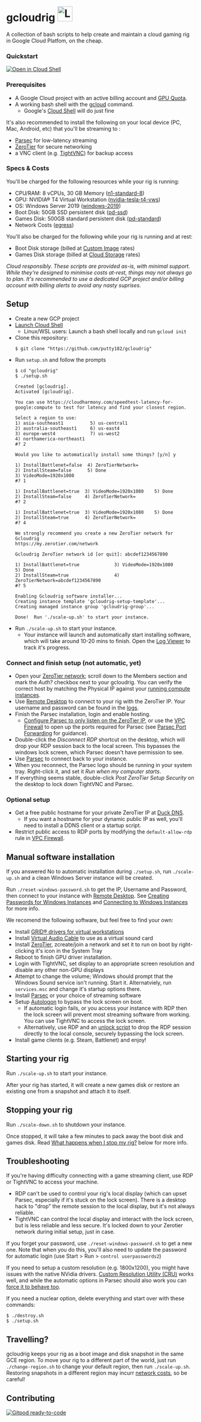 # gcloudrig <img alt="Logo" src="https://cdn.pixabay.com/photo/2016/10/30/23/05/controller-1784573_1280.png" width="40" height="40" />

A collection of bash scripts to help create and maintain a cloud gaming rig in Google Cloud Platfom, on the cheap.

### Quickstart
[![Open in Cloud Shell](https://gstatic.com/cloudssh/images/open-btn.svg)](https://console.cloud.google.com/compute/instances?cloudshell_git_repo=https://github.com/putty182/gcloudrig&cloudshell_print=QUICKSTART.md)

### Prerequisites
- A Google Cloud project with an active billing account and [GPU Quota](https://cloud.google.com/compute/quotas#requesting_additional_quota).
- A working bash shell with the [gcloud](https://cloud.google.com/sdk/install) command.  
   - Google's [Cloud Shell](https://cloud.google.com/shell) will do just fine
   
It's also recommended to install the following on your local device (PC, Mac, Android, etc) that you'll be streaming to :
-  [Parsec](https://parsecgaming.com/) for low-latency streaming
-  [ZeroTier](https://zerotier.com/) for secure networking
-  a VNC client (e.g. [TightVNC](https://www.tightvnc.com/)) for backup access

### Specs & Costs
You'll be charged for the following resources while your rig is running:
-  CPU/RAM: 8 vCPUs, 30 GB Memory ([n1-standard-8](https://cloud.google.com/compute/all-pricing#n1_standard_machine_types))
-  GPU: NVIDIA® T4 Virtual Workstation ([nvidia-tesla-t4-vws](https://cloud.google.com/compute/gpus-pricing#gpus))
-  OS: Windows Server 2019 ([windows-2019](https://cloud.google.com/compute/all-pricing#windows_server_pricing))
-  Boot Disk: 50GB SSD persistent disk ([pd-ssd](https://cloud.google.com/compute/all-pricing#persistentdisk))
-  Games Disk: 500GB standard persistent disk ([pd-standard](https://cloud.google.com/compute/all-pricing#persistentdisk))
-  Network Costs ([egress](https://cloud.google.com/vpc/network-pricing#internet_egress))

You'll also be charged for the following while your rig is running and at rest:
- Boot Disk storage (billed at [Custom Image](https://cloud.google.com/compute/all-pricing#imagestorage) rates)
- Games Disk storage (billed at [Cloud Storage](https://cloud.google.com/storage/pricing#storage-pricing) rates)

*Cloud responsibly. These scripts are provided as-is, with minimal support. While they're designed to minimise costs at-rest, things may not always go to plan.  It's recommended to use a dedicated GCP project and/or billing account with billing alerts to avoid any nasty suprises.*


## Setup
-  Create a new GCP project
-  [Launch Cloud Shell](https://cloud.google.com/shell/docs/starting-cloud-shell)
   - Linux/WSL users: Launch a bash shell locally and run `gcloud init`
-  Clone this repository:
   ````
   $ git clone "https://github.com/putty182/gcloudrig"
   ````
-  Run `setup.sh` and follow the prompts
   ````
   $ cd "gcloudrig"
   $ ./setup.sh
   
   Created [gcloudrig].
   Activated [gcloudrig].

   You can use https://cloudharmony.com/speedtest-latency-for-google:compute to test for latency and find your closest region.
   
   Select a region to use:
   1) asia-southeast1          5) us-central1
   2) australia-southeast1     6) us-east4
   3) europe-west4             7) us-west2
   4) northamerica-northeast1
   #? 2
   
   Would you like to automatically install some things? [y/n] y

   1) InstallBattlenet=false  4) ZeroTierNetwork=
   2) InstallSteam=false      5) Done
   3) VideoMode=1920x1080
   #? 1

   1) InstallBattlenet=true  3) VideoMode=1920x1080    5) Done
   2) InstallSteam=false     4) ZeroTierNetwork=
   #? 2

   1) InstallBattlenet=true  3) VideoMode=1920x1080    5) Done
   2) InstallSteam=true      4) ZeroTierNetwork=
   #? 4

   We strongly recommend you create a new ZeroTier network for Gcloudrig
   https://my.zerotier.com/network

   Gcloudrig ZeroTier network id [or quit]: abcdef1234567890

   1) InstallBattlenet=true             3) VideoMode=1920x1080               5) Done
   2) InstallSteam=true                 4) ZeroTierNetwork=abcdef1234567890
   #? 5
   
   Enabling Gcloudrig software installer...
   Creating instance template 'gcloudrig-setup-template'...
   Creating managed instance group 'gcloudrig-group'...
   
   Done!  Run './scale-up.sh' to start your instance.

   ````
- Run `./scale-up.sh` to start your instance.
   - Your instance will launch and automatically start installing software, which will take around 10-20 mins to finish.  Open the [Log Viewer](https://console.cloud.google.com/logs/viewer?resource=global&minLogLevel=200) to track it's progress.

### Connect and finish setup (not automatic, yet)
-  Open your [ZeroTier network](https://my.zerotier.com/network); scroll down to the Members section and mark the *Auth?* checkbox next to your gcloudrig.  You can verify the correct host by matching the Physical IP against your [running compute instances](https://console.cloud.google.com/compute/instances).
-  Use [Remote Desktop](https://www.microsoft.com/p/microsoft-remote-desktop/9wzdncrfj3ps) to connect to your rig with the ZeroTier IP.  Your username and password can be found in the [logs](https://console.cloud.google.com/logs/viewer?resource=global&minLogLevel=200).
-  Finish the Parsec installation, login and enable hosting.
   - [Configure Parsec to only listen on the ZeroTier IP](https://support.parsecgaming.com/hc/en-us/articles/115002766652-Setting-Up-A-VPN-To-Play-Games-On-A-Virtual-Local-Network), or use the [VPC Firewall](https://cloud.google.com/vpc/docs/using-firewalls) to open up the ports required for Parsec (see [Parsec Port Forwarding](https://support.parsecgaming.com/hc/en-us/articles/115002770371-Setting-Up-Port-Forwarding-On-Your-Router) for guidance).
-  Double-click the *Disconnect RDP* shortcut on the desktop, which will drop your RDP session back to the local screen.  This bypasses the windows lock screen, which Parsec doesn't have permission to see.
-  Use [Parsec](https://ui.parsecgaming.com/) to connect back to your instance.
-  When you reconnect, the Parsec logo should be running in your system tray.  Right-click it, and set it *Run when my computer starts*.
-  If everything seems stable, double-click *Post ZeroTier Setup Security* on the desktop to lock down TightVNC and Parsec.
   
### Optional setup
-  Get a free public hostname for your private ZeroTier IP at [Duck DNS](https://www.duckdns.org/).
   -  If you want a hostname for your dynamic public IP as well, you'll need to install a DDNS client or a startup script.
- Restrict public access to RDP ports by modifying the `default-allow-rdp` rule in [VPC Firewall](https://cloud.google.com/vpc/docs/using-firewalls).


## Manual software installation
If you answered No to automatic installation during `./setup.sh`, run `./scale-up.sh` and a clean Windows Server instance will be created.

Run `./reset-windows-password.sh` to get the IP, Username and Password, then connect to your instance with [Remote Desktop](https://www.microsoft.com/p/microsoft-remote-desktop/9wzdncrfj3ps).  See [Creating Passwords for Windows Instances](https://cloud.google.com/compute/docs/instances/windows/creating-passwords-for-windows-instances) and [Connecting to Windows Instances](https://cloud.google.com/compute/docs/instances/connecting-to-instance#windows) for more info.

We recomend the following software, but feel free to find your own:
- Install [GRID® drivers for virtual workstations](https://cloud.google.com/compute/docs/gpus/install-grid-drivers#grid-driver-windows)
- Install [Virtual Audio Cable](https://www.vb-audio.com/Cable/) to use as a virtual sound card
- Install [ZeroTier](https://zerotier.com/), zcreate/join a network and set it to run on boot by right-clicking it's icon in the System Tray
- Reboot to finish GPU driver installation.
- Login with TightVNC, set display to an appropriate screen resolution and disable any other non-GPU displays
- Attempt to change the volume; Windows should prompt that the Windows Sound service isn't running.  Start it.  Alternatviely, run `services.msc` and change it's startup options there.
- Install [Parsec](https://parsecgaming.com/) or your choice of streaming software
- Setup [Autologon](https://docs.microsoft.com/en-au/sysinternals/downloads/autologon) to bypass the lock screen on boot.
   - If automatic login fails, or you access your instance with RDP then the lock screen will prevent most streaming software from working.  You can use TightVNC to access the lock screen.
   - Alternatively, use RDP and an [unlock script](https://steamcommunity.com/groups/homestream/discussions/0/617335934139051123/) to drop the RDP session directly to the local console, securely bypassing the lock screen.
- Install game clients (e.g. Steam, Battlenet) and enjoy!

## Starting your rig
Run `./scale-up.sh` to start your instance.

After your rig has started, it will create a new games disk or restore an existing one from a snapshot and attach it to itself.

## Stopping your rig
Run `./scale-down.sh` to shutdown your instance.

Once stopped, it will take a few minutes to pack away the boot disk and games disk.  Read [What happens when I stop my rig?](#what-happens-when-i-stop-my-rig?) below for more info.

## Troubleshooting
If you're having difficulty connecting with a game streaming client, use RDP or TightVNC to access your machine.
- RDP can't be used to control your rig's local display (which can upset Parsec, especially if it's stuck on the lock screen).  There is a desktop hack to "drop" the remote session to the local display, but it's not always reliable.
- TightVNC can control the local display and interact with the lock screen, but is less reliable and less secure.  It's locked down to your Zerotier network during initial setup, just in case.

If you forget your password, use `./reset-windows-password.sh` to get a new one.  Note that when you do this, you'll also need to update the password for automatic login (use Start > Run > `control userpasswords2`)

If you need to setup a custom resolution (e.g. 1800x1200), you might have issues with the native NVidia drivers. [Custom Resolution Utility (CRU)](https://www.monitortests.com/forum/Thread-Custom-Resolution-Utility-CRU) works well, and while the automatic options in Parsec should also work you can [force it to behave too](https://support.parsecgaming.com/hc/en-us/articles/360003146311-Force-A-Server-Resolution-Change).

If you need a nuclear option, delete everything and start over with these commands:
````
$ ./destroy.sh
$ ./setup.sh
````

## Travelling?
gcloudrig keeps your rig as a boot image and disk snapshot in the same GCE region. To move your rig to a different part of the world, just run `./change-region.sh` to change your default region, then run `./scale-up.sh`.  Restoring snapshots in a different region may incurr [network costs](https://cloud.google.com/compute/docs/disks/create-snapshots#network_costs), so be careful!

## Contributing

[![Gitpod ready-to-code](https://img.shields.io/badge/Gitpod-ready--to--code-blue?logo=gitpod)](https://gitpod.io/#https://github.com/putty182/gcloudrig)
